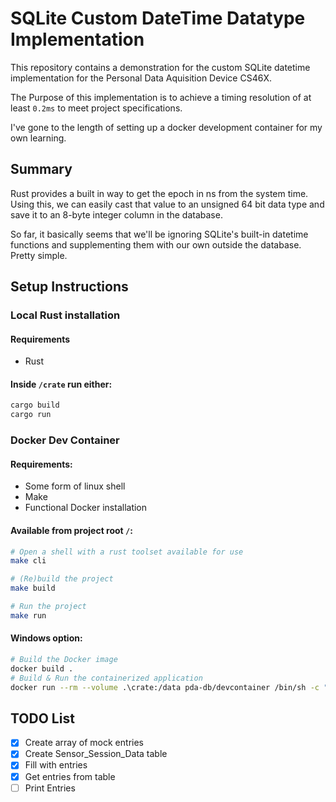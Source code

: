 # SQLite Custom DateTime Datatype Implementation

This repository contains a demonstration for the custom SQLite datetime implementation for the Personal Data Aquisition Device CS46X.

The Purpose of this implementation is to achieve a timing resolution of at least `0.2ms` to meet project specifications.

I've gone to the length of setting up a docker development container for my own learning.

## Summary

Rust provides a built in way to get the epoch in ns from the system time. Using this, we can easily cast that value to an unsigned 64 bit data type and save it to an 8-byte integer column in the database.

So far, it basically seems that we'll be ignoring SQLite's built-in datetime functions and supplementing them with our own outside the database. Pretty simple.

## Setup Instructions
### Local Rust installation
#### Requirements
- Rust

#### Inside `/crate` run either:
```sh
cargo build
cargo run
```

### Docker Dev Container
#### Requirements:
- Some form of linux shell
- Make
- Functional Docker installation

#### Available from project root `/`:
```sh
# Open a shell with a rust toolset available for use
make cli

# (Re)build the project
make build

# Run the project
make run
```
#### Windows option:
```sh
# Build the Docker image
docker build .
# Build & Run the containerized application
docker run --rm --volume .\crate:/data pda-db/devcontainer /bin/sh -c "cargo build && cargo run"
```

## TODO List
- [X] Create array of mock entries
- [X] Create Sensor_Session_Data table
- [X] Fill with entries
- [X] Get entries from table
- [ ] Print Entries